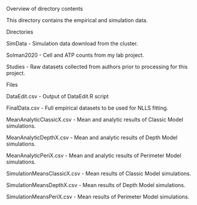 Overview of directory contents


This directory contains the empirical and simulation data. 


Directories

SimData - Simulation data download from the cluster.

Solman2020 - Cell and ATP counts from my lab project.

Studies - Raw datasets collected from authors prior to processing for this project.


Files

DataEdit.csv - Output of DataEdit.R script

FinalData.csv - Full empirical datasets to be used for NLLS fitting.

MeanAnalyticClassicX.csv - Mean and analytic results of Classic Model simulations.

MeanAnalyticDepthX.csv - Mean and analytic results of Depth Model simulations.

MeanAnalyticPeriX.csv - Mean and analytic results of Perimeter Model simulations.

SimulationMeansClassicX.csv - Mean results of Classic Model simulations.

SimulationMeansDepthX.csv - Mean results of Depth Model simulations.

SimulationMeansPeriX.csv - Mean results of Perimeter Model simulations.

 